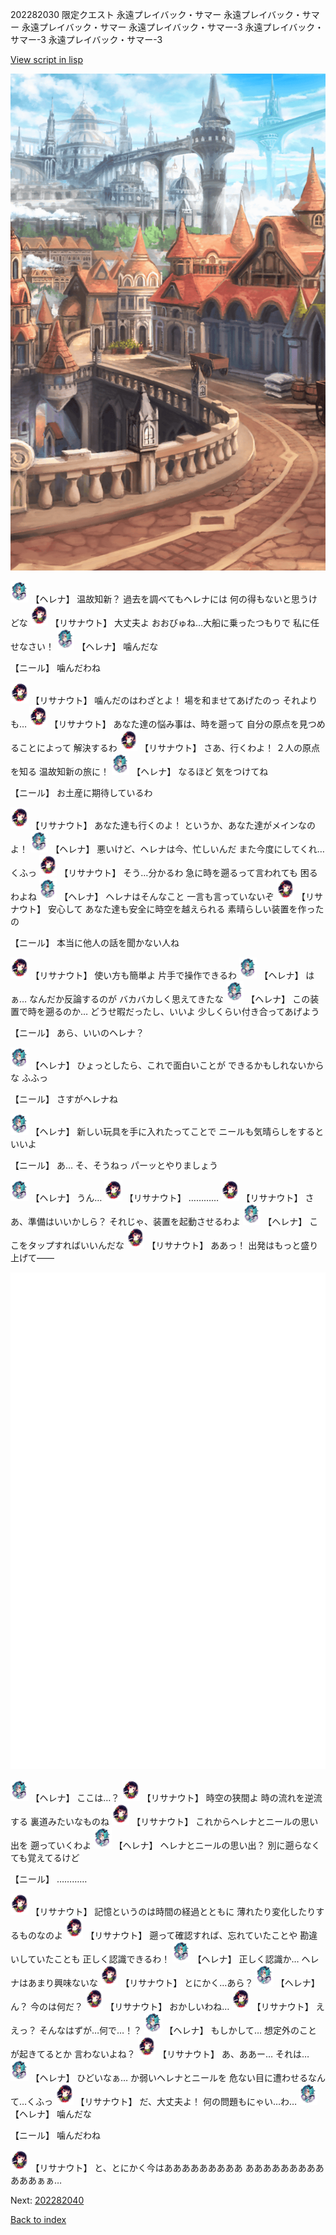 202282030 限定クエスト 永遠プレイバック・サマー 永遠プレイバック・サマー 永遠プレイバック・サマー 永遠プレイバック・サマー-3 永遠プレイバック・サマー-3 永遠プレイバック・サマー-3

[View script in lisp](../scripts/202282030.txt)

![town.png](../images/backgrounds/town.png)

<img src="../images/units/5302811.png" alt="5302811.png" height="34"/>
【ヘレナ】
温故知新？
過去を調べてもヘレナには
何の得もないと思うけどな

<img src="../images/units/5203011.png" alt="5203011.png" height="34"/>
【リサナウト】
大丈夫よ
おおびゅね…大船に乗ったつもりで
私に任せなさい！

<img src="../images/units/5302811.png" alt="5302811.png" height="34"/>
【ヘレナ】
噛んだな

【ニール】
噛んだわね

<img src="../images/units/5203011.png" alt="5203011.png" height="34"/>
【リサナウト】
噛んだのはわざとよ！
場を和ませてあげたのっ
それよりも…

<img src="../images/units/5203011.png" alt="5203011.png" height="34"/>
【リサナウト】
あなた達の悩み事は、時を遡って
自分の原点を見つめることによって
解決するわ

<img src="../images/units/5203011.png" alt="5203011.png" height="34"/>
【リサナウト】
さあ、行くわよ！
２人の原点を知る
温故知新の旅に！

<img src="../images/units/5302811.png" alt="5302811.png" height="34"/>
【ヘレナ】
なるほど
気をつけてね

【ニール】
お土産に期待しているわ

<img src="../images/units/5203011.png" alt="5203011.png" height="34"/>
【リサナウト】
あなた達も行くのよ！
というか、あなた達がメインなのよ！

<img src="../images/units/5302811.png" alt="5302811.png" height="34"/>
【ヘレナ】
悪いけど、ヘレナは今、忙しいんだ
また今度にしてくれ…くふっ

<img src="../images/units/5203011.png" alt="5203011.png" height="34"/>
【リサナウト】
そう…分かるわ
急に時を遡るって言われても
困るわよね

<img src="../images/units/5302811.png" alt="5302811.png" height="34"/>
【ヘレナ】
ヘレナはそんなこと
一言も言っていないぞ

<img src="../images/units/5203011.png" alt="5203011.png" height="34"/>
【リサナウト】
安心して
あなた達も安全に時空を越えられる
素晴らしい装置を作ったの

【ニール】
本当に他人の話を聞かない人ね

<img src="../images/units/5203011.png" alt="5203011.png" height="34"/>
【リサナウト】
使い方も簡単よ
片手で操作できるわ

<img src="../images/units/5302811.png" alt="5302811.png" height="34"/>
【ヘレナ】
はぁ…
なんだか反論するのが
バカバカしく思えてきたな

<img src="../images/units/5302811.png" alt="5302811.png" height="34"/>
【ヘレナ】
この装置で時を遡るのか…
どうせ暇だったし、いいよ
少しくらい付き合ってあげよう

【ニール】
あら、いいのヘレナ？

<img src="../images/units/5302811.png" alt="5302811.png" height="34"/>
【ヘレナ】
ひょっとしたら、これで面白いことが
できるかもしれないからな
ふふっ

【ニール】
さすがヘレナね

<img src="../images/units/5302811.png" alt="5302811.png" height="34"/>
【ヘレナ】
新しい玩具を手に入れたってことで
ニールも気晴らしをするといいよ

【ニール】
あ…
そ、そうねっ
パーッとやりましょう

<img src="../images/units/5302811.png" alt="5302811.png" height="34"/>
【ヘレナ】
うん…

<img src="../images/units/5203011.png" alt="5203011.png" height="34"/>
【リサナウト】
…………

<img src="../images/units/5203011.png" alt="5203011.png" height="34"/>
【リサナウト】
さあ、準備はいいかしら？
それじゃ、装置を起動させるわよ

<img src="../images/units/5302811.png" alt="5302811.png" height="34"/>
【ヘレナ】
ここをタップすればいいんだな

<img src="../images/units/5203011.png" alt="5203011.png" height="34"/>
【リサナウト】
ああっ！
出発はもっと盛り上げて――

![bg_white.png](../images/backgrounds/bg_white.png)

<img src="../images/units/5302811.png" alt="5302811.png" height="34"/>
【ヘレナ】
ここは…？

<img src="../images/units/5203011.png" alt="5203011.png" height="34"/>
【リサナウト】
時空の狭間よ
時の流れを逆流する
裏道みたいなものね

<img src="../images/units/5203011.png" alt="5203011.png" height="34"/>
【リサナウト】
これからヘレナとニールの思い出を
遡っていくわよ

<img src="../images/units/5302811.png" alt="5302811.png" height="34"/>
【ヘレナ】
ヘレナとニールの思い出？
別に遡らなくても覚えてるけど

【ニール】
…………

<img src="../images/units/5203011.png" alt="5203011.png" height="34"/>
【リサナウト】
記憶というのは時間の経過とともに
薄れたり変化したりするものなのよ

<img src="../images/units/5203011.png" alt="5203011.png" height="34"/>
【リサナウト】
遡って確認すれば、忘れていたことや
勘違いしていたことも
正しく認識できるわ！

<img src="../images/units/5302811.png" alt="5302811.png" height="34"/>
【ヘレナ】
正しく認識か…
ヘレナはあまり興味ないな

<img src="../images/units/5203011.png" alt="5203011.png" height="34"/>
【リサナウト】
とにかく…あら？

<img src="../images/units/5302811.png" alt="5302811.png" height="34"/>
【ヘレナ】
ん？
今のは何だ？

<img src="../images/units/5203011.png" alt="5203011.png" height="34"/>
【リサナウト】
おかしいわね…

<img src="../images/units/5203011.png" alt="5203011.png" height="34"/>
【リサナウト】
ええっ？
そんなはずが…何で…！？

<img src="../images/units/5302811.png" alt="5302811.png" height="34"/>
【ヘレナ】
もしかして…
想定外のことが起きてるとか
言わないよね？

<img src="../images/units/5203011.png" alt="5203011.png" height="34"/>
【リサナウト】
あ、ああー…
それは…

<img src="../images/units/5302811.png" alt="5302811.png" height="34"/>
【ヘレナ】
ひどいなぁ…
か弱いヘレナとニールを
危ない目に遭わせるなんて…くふっ

<img src="../images/units/5203011.png" alt="5203011.png" height="34"/>
【リサナウト】
だ、大丈夫よ！
何の問題もにゃい…わ…

<img src="../images/units/5302811.png" alt="5302811.png" height="34"/>
【ヘレナ】
噛んだな

【ニール】
噛んだわね

<img src="../images/units/5203011.png" alt="5203011.png" height="34"/>
【リサナウト】
と、とにかく今はあああああああああ
ああああああああああああぁぁ…


Next: [202282040](202282040.md)

[Back to index](index.md)
